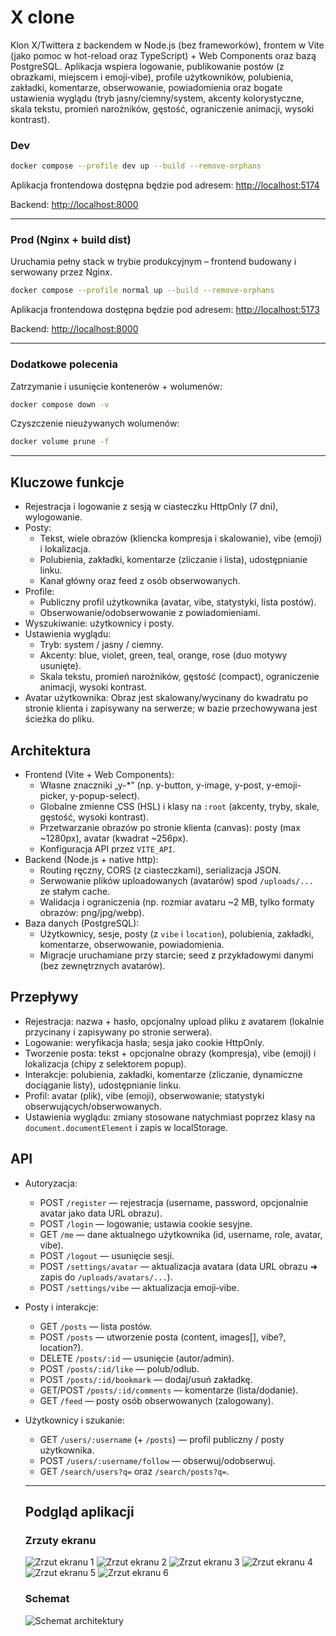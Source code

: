 # X clone

Klon X/Twittera z backendem w Node.js (bez frameworków), frontem w Vite (jako pomoc w hot-reload oraz TypeScript) + Web Components oraz bazą PostgreSQL. Aplikacja wspiera logowanie, publikowanie postów (z obrazkami, miejscem i emoji‑vibe), profile użytkowników, polubienia, zakładki, komentarze, obserwowanie, powiadomienia oraz bogate ustawienia wyglądu (tryb jasny/ciemny/system, akcenty kolorystyczne, skala tekstu, promień narożników, gęstość, ograniczenie animacji, wysoki kontrast).

### Dev

```bash
docker compose --profile dev up --build --remove-orphans
```

Aplikacja frontendowa dostępna będzie pod adresem:
[http://localhost:5174](http://localhost:5174)

Backend: [http://localhost:8000](http://localhost:8000)

---

### Prod (Nginx + build dist)
Uruchamia pełny stack w trybie produkcyjnym – frontend budowany i serwowany przez Nginx.

```bash
docker compose --profile normal up --build --remove-orphans
```

Aplikacja frontendowa dostępna będzie pod adresem:
[http://localhost:5173](http://localhost:5173)

Backend: [http://localhost:8000](http://localhost:8000)

---

### Dodatkowe polecenia
Zatrzymanie i usunięcie kontenerów + wolumenów:
```bash
docker compose down -v
```

Czyszczenie nieużywanych wolumenów:
```bash
docker volume prune -f
```

---



## Kluczowe funkcje

- Rejestracja i logowanie z sesją w ciasteczku HttpOnly (7 dni), wylogowanie.
- Posty:
	- Tekst, wiele obrazów (kliencka kompresja i skalowanie), vibe (emoji) i lokalizacja.
	- Polubienia, zakładki, komentarze (zliczanie i lista), udostępnianie linku.
	- Kanał główny oraz feed z osób obserwowanych.
- Profile:
	- Publiczny profil użytkownika (avatar, vibe, statystyki, lista postów).
	- Obserwowanie/odobserwowanie z powiadomieniami.
- Wyszukiwanie: użytkownicy i posty.
- Ustawienia wyglądu:
	- Tryb: system / jasny / ciemny.
	- Akcenty: blue, violet, green, teal, orange, rose (duo motywy usunięte).
	- Skala tekstu, promień narożników, gęstość (compact), ograniczenie animacji, wysoki kontrast.
- Avatar użytkownika: Obraz jest skalowany/wycinany do kwadratu po stronie klienta i zapisywany na serwerze; w bazie przechowywana jest ścieżka do pliku.

## Architektura

- Frontend (Vite + Web Components):
	- Własne znaczniki „y-*” (np. y-button, y-image, y-post, y-emoji-picker, y-popup-select).
	- Globalne zmienne CSS (HSL) i klasy na `:root` (akcenty, tryby, skale, gęstość, wysoki kontrast).
	- Przetwarzanie obrazów po stronie klienta (canvas): posty (max ~1280px), avatar (kwadrat ~256px).
	- Konfiguracja API przez `VITE_API`.
- Backend (Node.js + native http):
	- Routing ręczny, CORS (z ciasteczkami), serializacja JSON.
	- Serwowanie plików uploadowanych (avatarów) spod `/uploads/...` ze stałym cache.
	- Walidacja i ograniczenia (np. rozmiar avataru ~2 MB, tylko formaty obrazów: png/jpg/webp).
- Baza danych (PostgreSQL):
	- Użytkownicy, sesje, posty (z `vibe` i `location`), polubienia, zakładki, komentarze, obserwowanie, powiadomienia.
	- Migracje uruchamiane przy starcie; seed z przykładowymi danymi (bez zewnętrznych avatarów).

## Przepływy

- Rejestracja: nazwa + hasło, opcjonalny upload pliku z avatarem (lokalnie przycinany i zapisywany po stronie serwera).
- Logowanie: weryfikacja hasła; sesja jako cookie HttpOnly.
- Tworzenie posta: tekst + opcjonalne obrazy (kompresja), vibe (emoji) i lokalizacja (chipy z selektorem popup).
- Interakcje: polubienia, zakładki, komentarze (zliczanie, dynamiczne dociąganie listy), udostępnianie linku.
- Profil: avatar (plik), vibe (emoji), obserwowanie; statystyki obserwujących/obserwowanych.
- Ustawienia wyglądu: zmiany stosowane natychmiast poprzez klasy na `document.documentElement` i zapis w localStorage.

## API

- Autoryzacja:
	- POST `/register` — rejestracja (username, password, opcjonalnie avatar jako data URL obrazu).
	- POST `/login` — logowanie; ustawia cookie sesyjne.
	- GET `/me` — dane aktualnego użytkownika (id, username, role, avatar, vibe).
	- POST `/logout` — usunięcie sesji.
	- POST `/settings/avatar` — aktualizacja avatara (data URL obrazu ➜ zapis do `/uploads/avatars/...`).
	- POST `/settings/vibe` — aktualizacja emoji‑vibe.
- Posty i interakcje:
	- GET `/posts` — lista postów.
	- POST `/posts` — utworzenie posta (content, images[], vibe?, location?).
	- DELETE `/posts/:id` — usunięcie (autor/admin).
	- POST `/posts/:id/like` — polub/odlub.
	- POST `/posts/:id/bookmark` — dodaj/usuń zakładkę.
	- GET/POST `/posts/:id/comments` — komentarze (lista/dodanie).
	- GET `/feed` — posty osób obserwowanych (zalogowany).
- Użytkownicy i szukanie:
	- GET `/users/:username` (+ `/posts`) — profil publiczny / posty użytkownika.
	- POST `/users/:username/follow` — obserwuj/odobserwuj.
	- GET `/search/users?q=` oraz `/search/posts?q=`.

	---

	## Podgląd aplikacji

	### Zrzuty ekranu

	![Zrzut ekranu 1](./images/s1.png)
	![Zrzut ekranu 2](./images/s2.png)
	![Zrzut ekranu 3](./images/s3.png)
	![Zrzut ekranu 4](./images/s4.png)
	![Zrzut ekranu 5](./images/s5.png)
	![Zrzut ekranu 6](./images/s6.png)

	### Schemat

	![Schemat architektury](./images/schemat.png)

